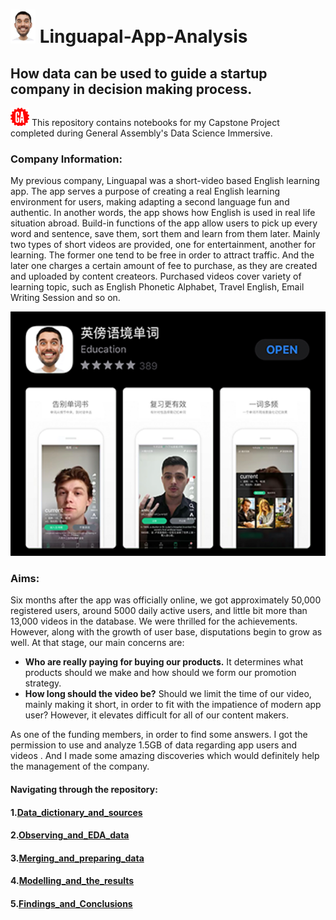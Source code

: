 # <img src="pictures/Logo.png" width="40">  Linguapal-App-Analysis
## How data can be used to guide a startup company in decision making process.


<img src="pictures/GA_logo.png" width="30"> This repository contains notebooks for my Capstone Project completed during General Assembly's Data Science Immersive.


### Company Information:


My previous company, Linguapal was a short-video based English learning app. The app serves a purpose of creating a real English learning environment for users, making adapting a second language fun and authentic. In another words, the app shows how English is used in real life situation abroad. Build-in functions of the app allow users to pick up every word and sentence, save them, sort them and learn from them later. Mainly two types of short videos are provided, one for entertainment, another for learning. The former one tend to be free in order to attract traffic. And the later one charges a certain amount of fee to purchase, as they are created and uploaded by content createors. Purchased videos cover variety of learning topic, such as English Phonetic Alphabet,  Travel English, Email Writing Session and so on. 


<img src="pictures/Linguapal_logo.png" width="600">


### Aims:

Six months after the app was officially online, we got approximately 50,000 registered users, around 5000 daily active users, and little bit more than 13,000 videos in the database. We were thrilled for the achievements. However, along with the growth of user base, disputations begin to grow as well. At that stage, our main concerns are:

* **Who are really paying for buying our products.** It determines what products should we make and how should we form our promotion strategy. 
*  __How long should the video be?__  Should we limit the time of our video, mainly making it short, in order to fit with the impatience of modern app user? However, it elevates difficult for all of our content makers.


As one of the funding members, in order to find some answers. I got the permission to use and analyze 1.5GB of data regarding app users and videos . And I made some amazing discoveries which would definitely help the management of the company.


#### Navigating through the repository:
#### 1.[Data_dictionary_and_sources](https://github.com/paxton615/Linguapal-Analysis/tree/master/data_dictionary_and_sources)


#### 2.[Observing_and_EDA_data](https://github.com/paxton615/Linguapal-Analysis/tree/master/Observing_and_EDA)

 
#### 3.[Merging_and_preparing_data](https://github.com/paxton615/Linguapal-Analysis/tree/master/Merging_and_preparing_data)


#### 4.[Modelling_and_the_results](https://github.com/paxton615/Linguapal-Analysis/tree/master/Modelling)


#### 5.[Findings_and_Conclusions](https://github.com/paxton615/Linguapal-Analysis/tree/master/Findings_and_conclusions)




